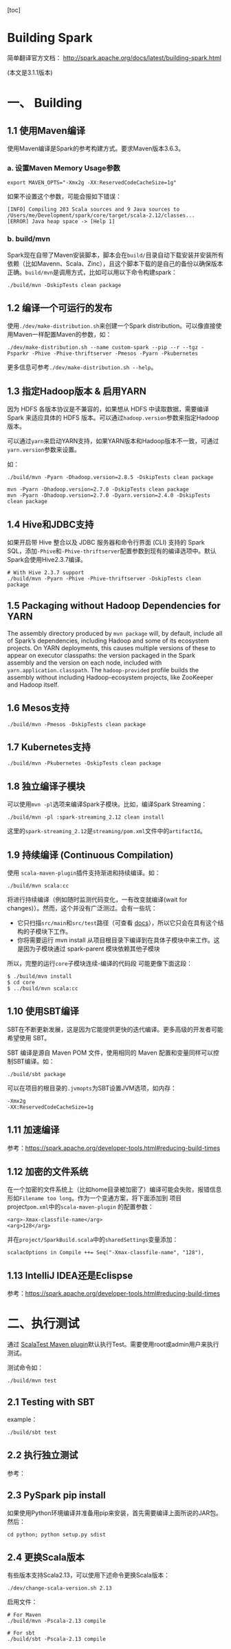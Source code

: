 [toc]

# Building Spark

简单翻译官方文档： http://spark.apache.org/docs/latest/building-spark.html

(本文是3.1.1版本)

# 一、 Building

## 1.1 使用Maven编译

使用Maven编译是Spark的参考构建方式。要求Maven版本3.6.3。

### a. 设置Maven Memory Usage参数

```
export MAVEN_OPTS="-Xmx2g -XX:ReservedCodeCacheSize=1g"
```

如果不设置这个参数，可能会报如下错误：

```
[INFO] Compiling 203 Scala sources and 9 Java sources to /Users/me/Development/spark/core/target/scala-2.12/classes...
[ERROR] Java heap space -> [Help 1]
```

### b. build/mvn

Spark现在自带了Maven安装脚本，脚本会在`build/`目录自动下载安装并安装所有依赖（比如Mavenn、Scala、Zinc），且这个脚本下载的是自己的备份以确保版本正确。`build/mvn`是调用方式，比如可以用以下命令构建spark：

```
./build/mvn -DskipTests clean package
```

## 1.2 编译一个可运行的发布

使用`./dev/make-distribution.sh`来创建一个Spark distribution。可以像直接使用Maven一样配置Maven的参数，如：

```
./dev/make-distribution.sh --name custom-spark --pip --r --tgz -Psparkr -Phive -Phive-thriftserver -Pmesos -Pyarn -Pkubernetes
```

更多信息可参考`./dev/make-distribution.sh --help`。

## 1.3 指定Hadoop版本 & 启用YARN

因为 HDFS 各版本协议是不兼容的，如果想从 HDFS 中读取数据，需要编译 Spark 来适应具体的 HDFS 版本。可以通过`hadoop.version`参数来指定Hadoop版本。

可以通过`yarn`来启动YARN支持，如果YARN版本和Hadoop版本不一致，可通过`yarn.version`参数来设置。

如：

```
./build/mvn -Pyarn -Dhadoop.version=2.8.5 -DskipTests clean package

mvn -Pyarn -Dhadoop.version=2.7.0 -DskipTests clean package
mvn -Pyarn -Dhadoop.version=2.7.0 -Dyarn.version=2.4.0 -DskipTests clean package
```

## 1.4 Hive和JDBC支持

如果开启带 Hive 整合以及 JDBC 服务器和命令行界面 (CLI) 支持的 Spark SQL，添加`-Phive`和`-Phive-thriftserver`配置参数到现有的编译选项中。默认Spark会使用Hive2.3.7编译。

```
# With Hive 2.3.7 support
./build/mvn -Pyarn -Phive -Phive-thriftserver -DskipTests clean package
```

## 1.5 Packaging without Hadoop Dependencies for YARN

The assembly directory produced by `mvn package` will, by default, include all of Spark’s dependencies, including Hadoop and some of its ecosystem projects. On YARN deployments, this causes multiple versions of these to appear on executor classpaths: the version packaged in the Spark assembly and the version on each node, included with `yarn.application.classpath`. The `hadoop-provided` profile builds the assembly without including Hadoop-ecosystem projects, like ZooKeeper and Hadoop itself.

## 1.6 Mesos支持

```
./build/mvn -Pmesos -DskipTests clean package
```

## 1.7 Kubernetes支持

```
./build/mvn -Pkubernetes -DskipTests clean package
```

## 1.8 独立编译子模块

可以使用`mvn -pl`选项来编译Spark子模块。比如，编译Spark Streaming：

```
./build/mvn -pl :spark-streaming_2.12 clean install
```

这里的`spark-streaming_2.12`是`streaming/pom.xml`文件中的`artifactId`。

## 1.9 持续编译 (Continuous Compilation)

使用 `scala-maven-plugin`插件支持渐进和持续编译。如：

```
./build/mvn scala:cc
```

将进行持续编译（例如随时监测代码变化，一有改变就编译(wait for changes)）。然而，这个并没有广泛测过。会有一些坑：

- 它只扫描`src/main`和`src/test`路径（可查看 [docs](http://scala-tools.org/mvnsites/maven-scala-plugin/usage_cc.html)），所以它只会在具有这个结构的子模块下工作。
- 你将需要运行 mvn install 从项目根目录下编译到在具体子模块中来工作。这是因为子模块通过 spark-parent 模块依赖其他子模块

所以，完整的运行`core`子模块连续-编译的代码段 可能更像下面这段：

```
$ ./build/mvn install
$ cd core
$ ../build/mvn scala:cc
```

## 1.10 使用SBT编译

SBT在不断更新发展，这是因为它能提供更快的迭代编译。更多高级的开发者可能希望使用 SBT。

SBT 编译是源自 Maven POM 文件，使用相同的 Maven 配置和变量同样可以控制SBT编译。如：

```
./build/sbt package
```

可以在项目的根目录的`.jvmopts`为SBT设置JVM选项，如内存：

````
-Xmx2g
-XX:ReservedCodeCacheSize=1g
````

## 1.11 加速编译

参考：https://spark.apache.org/developer-tools.html#reducing-build-times

## 1.12 加密的文件系统

在一个加密的文件系统上（比如home目录被加密了）编译可能会失败，报错信息形如`Filename too long`。作为一个变通方案，将下面添加到 项目 project`pom.xml`中的`scala-maven-plugin` 的配置参数：

```
<arg>-Xmax-classfile-name</arg>
<arg>128</arg>
```

并在`project/SparkBuild.scala`中的`sharedSettings`变量添加：

```
scalacOptions in Compile ++= Seq("-Xmax-classfile-name", "128"),
```

## 1.13 IntelliJ IDEA还是Eclispse

参考：https://spark.apache.org/developer-tools.html#reducing-build-times

# 二、执行测试

通过 [ScalaTest Maven plugin](http://www.scalatest.org/user_guide/using_the_scalatest_maven_plugin)默认执行Test。需要使用root或admin用户来执行测试。

测试命令如：

```
./build/mvn test
```

## 2.1 Testing with SBT

example：

```
./build/sbt test
```

## 2.2 执行独立测试

参考：

## 2.3 PySpark pip install

如果使用Python环境编译并准备用pip来安装，首先需要编译上面所说的JAR包。然后：

```
cd python; python setup.py sdist
```

## 2.4 更换Scala版本

有些版本支持Scala2.13，可以使用下述命令更换Scala版本：

```
./dev/change-scala-version.sh 2.13
```

启用文件：

```
# For Maven
./build/mvn -Pscala-2.13 compile

# For sbt
./build/sbt -Pscala-2.13 compile
```

